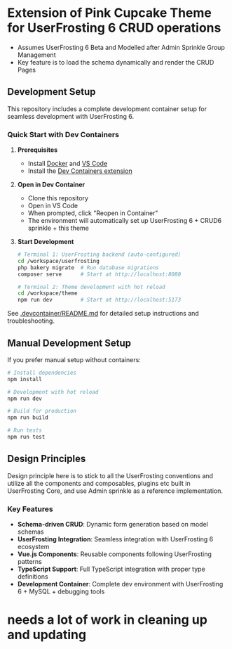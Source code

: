 # Extension of Pink Cupcake Theme for UserFrosting 6 CRUD operations

-   Assumes UserFrosting 6 Beta and Modelled after Admin Sprinkle Group Management
-   Key feature is to load the schema dynamically and render the CRUD Pages

## Development Setup

This repository includes a complete development container setup for seamless development with UserFrosting 6.

### Quick Start with Dev Containers

1. **Prerequisites**
   - Install [Docker](https://docs.docker.com/get-docker/) and [VS Code](https://code.visualstudio.com/)
   - Install the [Dev Containers extension](https://marketplace.visualstudio.com/items?itemName=ms-vscode-remote.remote-containers)

2. **Open in Dev Container**
   - Clone this repository
   - Open in VS Code
   - When prompted, click "Reopen in Container"
   - The environment will automatically set up UserFrosting 6 + CRUD6 sprinkle + this theme

3. **Start Development**
   ```bash
   # Terminal 1: UserFrosting backend (auto-configured)
   cd /workspace/userfrosting
   php bakery migrate  # Run database migrations
   composer serve      # Start at http://localhost:8080
   
   # Terminal 2: Theme development with hot reload
   cd /workspace/theme  
   npm run dev         # Start at http://localhost:5173
   ```

See [.devcontainer/README.md](.devcontainer/README.md) for detailed setup instructions and troubleshooting.

## Manual Development Setup

If you prefer manual setup without containers:

```bash
# Install dependencies
npm install

# Development with hot reload
npm run dev

# Build for production  
npm run build

# Run tests
npm run test
```

## Design Principles

Design principle here is to stick to all the UserFrosting conventions and utilize all the components and composables, plugins etc built in UserFrosting Core, and use Admin sprinkle as a reference implementation.

### Key Features

- **Schema-driven CRUD**: Dynamic form generation based on model schemas
- **UserFrosting Integration**: Seamless integration with UserFrosting 6 ecosystem
- **Vue.js Components**: Reusable components following UserFrosting patterns  
- **TypeScript Support**: Full TypeScript integration with proper type definitions
- **Development Container**: Complete dev environment with UserFrosting 6 + MySQL + debugging tools

# needs a lot of work in cleaning up and updating
